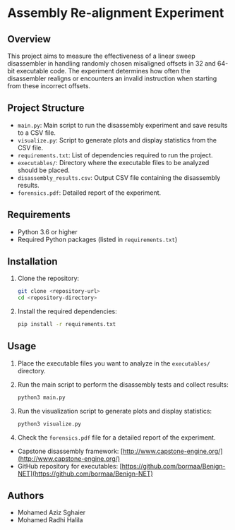 

# Assembly Re-alignment Experiment

## Overview
This project aims to measure the effectiveness of a linear sweep disassembler in handling randomly chosen misaligned offsets in 32 and 64-bit executable code. The experiment determines how often the disassembler realigns or encounters an invalid instruction when starting from these incorrect offsets.

## Project Structure
- `main.py`: Main script to run the disassembly experiment and save results to a CSV file.
- `visualize.py`: Script to generate plots and display statistics from the CSV file.
- `requirements.txt`: List of dependencies required to run the project.
- `executables/`: Directory where the executable files to be analyzed should be placed.
- `disassembly_results.csv`: Output CSV file containing the disassembly results.
- `forensics.pdf`: Detailed report of the experiment.

## Requirements
- Python 3.6 or higher
- Required Python packages (listed in `requirements.txt`)

## Installation
1. Clone the repository:
   ```bash
   git clone <repository-url>
   cd <repository-directory>
   ```

2. Install the required dependencies:
   ```bash
   pip install -r requirements.txt
   ```

## Usage
1. Place the executable files you want to analyze in the `executables/` directory.

2. Run the main script to perform the disassembly tests and collect results:
   ```bash
   python3 main.py
   ```

3. Run the visualization script to generate plots and display statistics:
   ```bash
   python3 visualize.py
   ```

4. Check the `forensics.pdf` file for a detailed report of the experiment.


- Capstone disassembly framework: [http://www.capstone-engine.org/](http://www.capstone-engine.org/)
- GitHub repository for executables: [https://github.com/bormaa/Benign-NET](https://github.com/bormaa/Benign-NET)

## Authors
- Mohamed Aziz Sghaier
- Mohamed Radhi Halila
```
